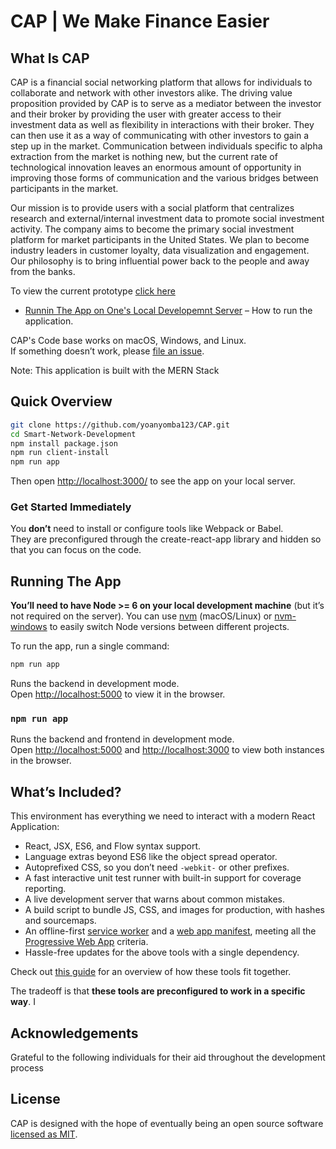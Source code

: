 # CAP | We Make Finance Easier

## What Is CAP 

CAP is a  financial  social  networking  platform  that  allows  for  individuals  to  collaborate  and  network  with  other  investors  alike. The driving value proposition provided by CAP is to serve  as  a  mediator  between  the  investor  and  their  broker  by  providing the user with greater access to their investment data as well as flexibility in interactions with their broker. They  can  then  use  it  as  a  way  of  communicating  with  other  investors  to  gain  a  step  up  in  the  market.  Communication  between  individuals  specific to alpha extraction from the market  is  nothing  new,  but  the  current    rate  of  technological innovation  leaves  an  enormous  amount  of  opportunity  in  improving  those  forms  of  communication  and  the  various  bridges  between  participants  in  the  market.  

Our  mission  is  to  provide  users  with  a  social  platform  that  centralizes  research  and  external/internal  investment  data  to  promote  social  investment  activity.    The  company  aims  to  become  the  primary  social  investment  platform  for  market  participants  in  the  United  States.  We  plan  to  become  industry  leaders  in  customer  loyalty,  data  visualization  and  engagement.  Our  philosophy  is  to  bring  influential  power  back  to  the  people  and  away  from  the  banks.

To view the current prototype [click here](http://calm-beach-77261.herokuapp.com/)

* [Runnin The App on One's Local Developemnt Server](#running-the-app) – How to run the application.

CAP's Code base  works on macOS, Windows, and Linux.<br>
If something doesn’t work, please [file an issue](https://github.com/yoanyomba123/CAP/issues/new).

Note: This application is built with the MERN Stack

## Quick Overview

```sh
git clone https://github.com/yoanyomba123/CAP.git
cd Smart-Network-Development
npm install package.json
npm run client-install
npm run app
```

Then open [http://localhost:3000/](http://localhost:3000/) to see the app on your local server.<br>

### Get Started Immediately

You **don’t** need to install or configure tools like Webpack or Babel.<br>
They are preconfigured through the create-react-app library and hidden so that you can focus on the code.

## Running The App

**You’ll need to have Node >= 6 on your local development machine** (but it’s not required on the server). You can use [nvm](https://github.com/creationix/nvm#installation) (macOS/Linux) or [nvm-windows](https://github.com/coreybutler/nvm-windows#node-version-manager-nvm-for-windows) to easily switch Node versions between different projects.

To run the app, run a single command:

```sh
npm run app
```
Runs the backend in development mode.<br>
Open [http://localhost:5000](http://localhost:5000) to view it in the browser.

### `npm run app`

Runs the backend and frontend in development mode.<br>
Open [http://localhost:5000](http://localhost:5000) and [http://localhost:3000](http://localhost:3000) to view both instances in the browser.

## What’s Included?

This environment has everything we need to interact with a modern React Application:

* React, JSX, ES6, and Flow syntax support.
* Language extras beyond ES6 like the object spread operator.
* Autoprefixed CSS, so you don’t need `-webkit-` or other prefixes.
* A fast interactive unit test runner with built-in support for coverage reporting.
* A live development server that warns about common mistakes.
* A build script to bundle JS, CSS, and images for production, with hashes and sourcemaps.
* An offline-first [service worker](https://developers.google.com/web/fundamentals/getting-started/primers/service-workers) and a [web app manifest](https://developers.google.com/web/fundamentals/engage-and-retain/web-app-manifest/), meeting all the [Progressive Web App](https://github.com/facebook/create-react-app/blob/master/packages/react-scripts/template/README.md#making-a-progressive-web-app) criteria.
* Hassle-free updates for the above tools with a single dependency.

Check out [this guide](https://github.com/nitishdayal/cra_closer_look) for an overview of how these tools fit together.

The tradeoff is that **these tools are preconfigured to work in a specific way**. I

## Acknowledgements

Grateful to the following individuals for their aid throughout the development process

## License

CAP is designed with the hope of eventually being an open source software [licensed as MIT](https://github.com/facebook/create-react-app/blob/master/LICENSE).
